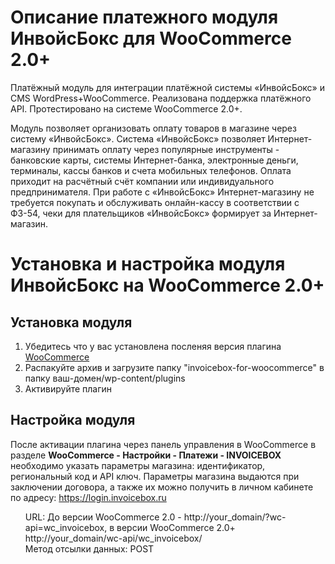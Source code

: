 # Описание платежного модуля ИнвойсБокс для WooCommerce 2.0+

Платёжный модуль для интеграции платёжной системы «ИнвойсБокс» и CMS WordPress+WooCommerce. Реализована поддержка платёжного API. Протестировано на системе WooCommerce 2.0+.

Модуль позволяет организовать оплату товаров в магазине через систему «ИнвойсБокс». Система «ИнвойсБокс» позволяет Интернет-магазину принимать оплату через популярные инструменты -
банковские карты, системы Интернет-банка, электронные деньги, терминалы, кассы банков и счета мобильных телефонов. Оплата приходит на расчётный счёт компании или индивидуального предпринимателя.
При работе с «ИнвойсБокс» Интернет-магазину не требуется покупать и обслуживать онлайн-кассу в соответствии с ФЗ-54, чеки для плательщиков «ИнвойсБокс» формирует за Интернет-магазин.

# Установка и настройка модуля ИнвойсБокс на WooCommerce 2.0+

## Установка модуля

1. Убедитесь что у вас установлена посленяя версия плагина [WooCommerce](/www.woothemes.com/woocommerce)
2. Распакуйте архив и загрузите папку "invoicebox-for-woocommerce" в папку ваш-домен/wp-content/plugins
3. Активируйте плагин

## Настройка модуля

После активации плагина через панель управления в WooCommerce в разделе 
<strong>WooCommerce - Настройки - Платежи - INVOICEBOX</strong> необходимо
указать параметры магазина: идентификатор, региональный код и API ключ.
Параметры магазина выдаются при заключении договора, а также их можно
получить в личном кабинете по адресу: https://login.invoicebox.ru

<ul style="list-style:none;">
<li>URL: До версии WooCommerce 2.0 - http://your_domain/?wc-api=wc_invoicebox, в версии WooCommerce 2.0+ http://your_domain/wc-api/wc_invoicebox/</li>
<li>Метод отсылки данных: POST</li>
</ul>
